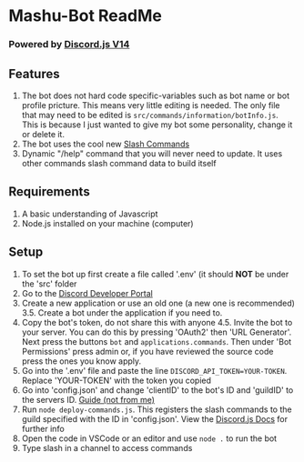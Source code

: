 # Mashu-Bot ReadMe

### Powered by [Discord.js V14](https://discord.js.org/#/)

## Features
  1. The bot does not hard code specific-variables such as bot name or bot profile pricture. This means very little editing is needed. The only file that may        need to be edited is ```src/commands/information/botInfo.js```. This is because I just wanted to give my bot some personality, change it or delete it.
  2. The bot uses the cool new [Slash Commands](https://support.discord.com/hc/en-us/articles/1500000368501-Slash-Commands-FAQ)
  3. Dynamic "/help" command that you will never need to update. It uses other commands slash command data to build itself


## Requirements
  1. A basic understanding of Javascript
  2. Node.js installed on your machine (computer)

## Setup
  1. To set the bot up first create a file called '.env'  (it should **NOT** be under the 'src' folder
  2. Go to the [Discord Developer Portal](https://discord.com/developers/applications)
  3. Create a new application or use an old one (a new one is recommended)
      3.5. Create a bot under the application if you need to. 
  4. Copy the bot's token, do not share this with anyone
      4.5. Invite the bot to your server. You can do this by pressing 'OAuth2' then 'URL Generator'. Next press the buttons ```bot``` and ```applications.commands```. Then under 'Bot Permissions' press admin or, if you have reviewed the source code press the ones you know apply.
  5. Go into the '.env' file and paste the line ```DISCORD_API_TOKEN=YOUR-TOKEN```. Replace 'YOUR-TOKEN' with the token you copied
  6. Go into 'config.json' and change 'clientID' to the bot's ID and 'guildID' to the servers ID. [Guide (not from me)](https://www.youtube.com/watch?v=NLWtSHWKbAI)
  7. Run ```node deploy-commands.js```. This registers the slash commands to the guild specified with the ID in 'config.json'. View the [Discord.js Docs](https://discordjs.guide/creating-your-bot/command-deployment.html#command-registration) for further info
  8. Open the code in VSCode or an editor and use ```node .``` to run the bot
  9. Type slash in a channel to access commands


